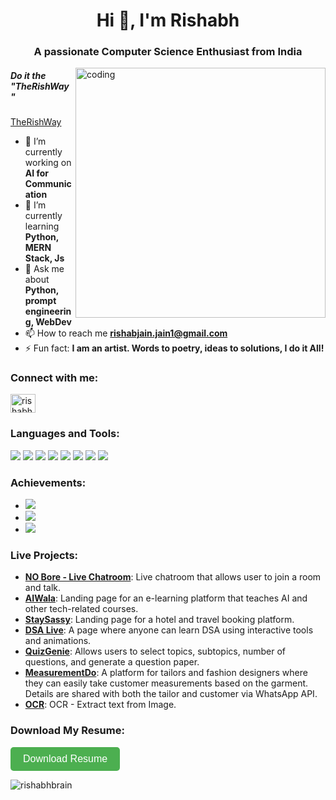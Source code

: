 <h1 align="center">Hi 👋, I'm Rishabh</h1>
<h3 align="center">A passionate Computer Science Enthusiast from India</h3>
<img align="right" alt="coding" width="400" src="https://encrypted-tbn0.gstatic.com/images?q=tbn:ANd9GcTENqHmmRXf4eKZsLmSx2E-4odiXy5fLxiLfw&usqp=CAU">
<h5>Do it the "TheRishWay"</h5><a href="https://therishway.surge.sh/" target="_blank">TheRishWay</a>


- 🔭 I’m currently working on **AI for Communication**
- 🌱 I’m currently learning **Python, MERN Stack, Js**
- 💬 Ask me about **Python, prompt engineering, WebDev**
- 📫 How to reach me **rishabjain.jain1@gmail.com**
- ⚡ Fun fact: **I am an artist. Words to poetry, ideas to solutions, I do it All!**


<h3 align="left">Connect with me:</h3>
<p align="left">
  <a href="https://www.linkedin.com/in/rishabhjainmodi/" target="_blank">
    <img align="center" src="https://raw.githubusercontent.com/rahuldkjain/github-profile-readme-generator/master/src/images/icons/Social/linked-in-alt.svg" alt="rishabh modi" height="30" width="40" />
  </a>
</p>

<h3 align="left">Languages and Tools:</h3>
<p align="left">
  <img src="https://img.shields.io/badge/HTML5-fff?style=flat-square&logo=html5&logoColor=E34F26" />
  <img src="https://img.shields.io/badge/CSS3-fff?style=flat-square&logo=css3&logoColor=1572B6" />
  <img src="https://img.shields.io/badge/JavaScript-fff?style=flat-square&logo=javascript&logoColor=F7DF1E" />
  <img src="https://img.shields.io/badge/React-fff?style=flat-square&logo=react&logoColor=61DAFB" />
  <img src="https://img.shields.io/badge/Node.js-fff?style=flat-square&logo=nodedotjs&logoColor=68A063" />
  <img src="https://img.shields.io/badge/Python-fff?style=flat-square&logo=python&logoColor=3776AB" />
  <img src="https://img.shields.io/badge/Django-fff?style=flat-square&logo=django&logoColor=092E20" />
  <img src="https://img.shields.io/badge/MongoDB-fff?style=flat-square&logo=mongodb&logoColor=47A248" />
</p>

<h3 align="left">Achievements:</h3>
<ul>
  <li><img src="https://img.shields.io/badge/Certification-Python%20for%20Data%20Science-green?style=flat-square" /></li>
  <li><img src="https://img.shields.io/badge/Hackathon%20Participant-3%20Hackathons-blue?style=flat-square" /></li>
  <li><img src="https://img.shields.io/badge/Bootcamp-Completed-blue?style=flat-square" /></li>
</ul>


<h3 align="left">Live Projects:</h3>
<ul>
  <li>
    <strong><a href="https://chatroom-u3ci.onrender.com/" target="_blank">NO Bore - Live Chatroom</a></strong>: Live chatroom that allows user to join a room and talk.
  </li>
  <li>
    <strong><a href="https://aiwala.netlify.app/" target="_blank">AIWala</a></strong>: Landing page for an e-learning platform that teaches AI and other tech-related courses.
  </li>
  <li>
    <strong><a href="https://sassytravels.netlify.app/" target="_blank">StaySassy</a></strong>: Landing page for a hotel and travel booking platform.
  </li>
  <li>
    <strong><a href="https://dsalive.netlify.app/" target="_blank">DSA Live</a></strong>: A page where anyone can learn DSA using interactive tools and animations.
  </li>
  <li>
    <strong><a href="https://quizgenie.surge.sh/" target="_blank">QuizGenie</a></strong>: Allows users to select topics, subtopics, number of questions, and generate a question paper.
  </li>
  <li>
    <strong><a href="https://measurementdo.surge.sh/" target="_blank">MeasurementDo</a></strong>: A platform for tailors and fashion designers where they can easily take customer measurements based on the garment. Details are shared with both the tailor and customer via WhatsApp API.
  </li>
  <li>
    <strong><a href="https://ocrbyrish.surge.sh/" target="_blank">OCR</a></strong>: OCR - Extract text from Image.
  </li>
</ul>


<h3 align="left">Download My Resume:</h3>
<p align="left">
  <a href="https://drive.google.com/file/d/1To3V8bQ3fWaEhIp_KdGRoXZZX2pojZr0/view?usp=drive_link" target="_blank">
    <button style="padding: 10px 20px; font-size: 16px; background-color: #4CAF50; color: white; border: none; border-radius: 5px; cursor: pointer;">
      Download Resume
    </button>
  </a>
</p>

<p>
  <img align="center" src="https://github-readme-stats.vercel.app/api/top-langs?username=rishabhbrain&show_icons=true&locale=en&layout=compact" alt="rishabhbrain" />
</p>
